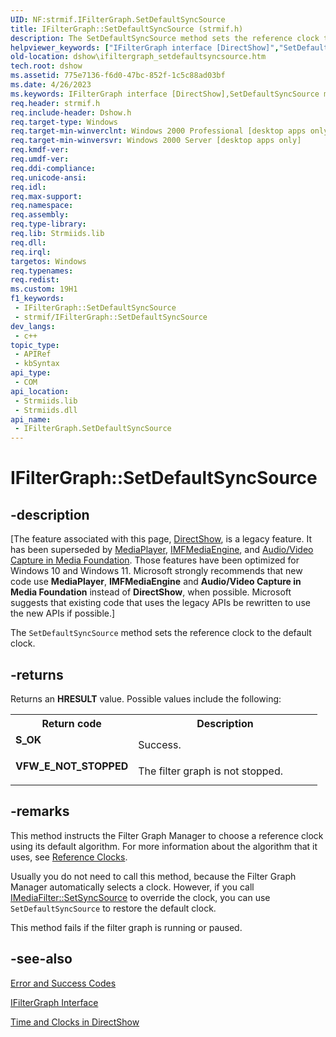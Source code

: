```yaml
---
UID: NF:strmif.IFilterGraph.SetDefaultSyncSource
title: IFilterGraph::SetDefaultSyncSource (strmif.h)
description: The SetDefaultSyncSource method sets the reference clock to the default clock.
helpviewer_keywords: ["IFilterGraph interface [DirectShow]","SetDefaultSyncSource method","IFilterGraph.SetDefaultSyncSource","IFilterGraph::SetDefaultSyncSource","IFilterGraphSetDefaultSyncSource","SetDefaultSyncSource","SetDefaultSyncSource method [DirectShow]","SetDefaultSyncSource method [DirectShow]","IFilterGraph interface","dshow.ifiltergraph_setdefaultsyncsource","strmif/IFilterGraph::SetDefaultSyncSource"]
old-location: dshow\ifiltergraph_setdefaultsyncsource.htm
tech.root: dshow
ms.assetid: 775e7136-f6d0-47bc-852f-1c5c88ad03bf
ms.date: 4/26/2023
ms.keywords: IFilterGraph interface [DirectShow],SetDefaultSyncSource method, IFilterGraph.SetDefaultSyncSource, IFilterGraph::SetDefaultSyncSource, IFilterGraphSetDefaultSyncSource, SetDefaultSyncSource, SetDefaultSyncSource method [DirectShow], SetDefaultSyncSource method [DirectShow],IFilterGraph interface, dshow.ifiltergraph_setdefaultsyncsource, strmif/IFilterGraph::SetDefaultSyncSource
req.header: strmif.h
req.include-header: Dshow.h
req.target-type: Windows
req.target-min-winverclnt: Windows 2000 Professional [desktop apps only]
req.target-min-winversvr: Windows 2000 Server [desktop apps only]
req.kmdf-ver: 
req.umdf-ver: 
req.ddi-compliance: 
req.unicode-ansi: 
req.idl: 
req.max-support: 
req.namespace: 
req.assembly: 
req.type-library: 
req.lib: Strmiids.lib
req.dll: 
req.irql: 
targetos: Windows
req.typenames: 
req.redist: 
ms.custom: 19H1
f1_keywords:
 - IFilterGraph::SetDefaultSyncSource
 - strmif/IFilterGraph::SetDefaultSyncSource
dev_langs:
 - c++
topic_type:
 - APIRef
 - kbSyntax
api_type:
 - COM
api_location:
 - Strmiids.lib
 - Strmiids.dll
api_name:
 - IFilterGraph.SetDefaultSyncSource
---
```


# IFilterGraph::SetDefaultSyncSource


## -description

\[The feature associated with this page, [DirectShow](/windows/win32/directshow/directshow), is a legacy feature. It has been superseded by [MediaPlayer](/uwp/api/Windows.Media.Playback.MediaPlayer), [IMFMediaEngine](/windows/win32/api/mfmediaengine/nn-mfmediaengine-imfmediaengine), and [Audio/Video Capture in Media Foundation](windows/win32/medfound/audio-video-capture-in-media-foundation). Those features have been optimized for Windows 10 and Windows 11. Microsoft strongly recommends that new code use **MediaPlayer**, **IMFMediaEngine** and **Audio/Video Capture in Media Foundation** instead of **DirectShow**, when possible. Microsoft suggests that existing code that uses the legacy APIs be rewritten to use the new APIs if possible.\]

The <code>SetDefaultSyncSource</code> method sets the reference clock to the default clock.



## -returns

Returns an <b>HRESULT</b> value. Possible values include the following:

<table>
<tr>
<th>Return code</th>
<th>Description</th>
</tr>
<tr>
<td width="40%">
<dl>
<dt><b>S_OK</b></dt>
</dl>
</td>
<td width="60%">
Success.

</td>
</tr>
<tr>
<td width="40%">
<dl>
<dt><b>VFW_E_NOT_STOPPED</b></dt>
</dl>
</td>
<td width="60%">
The filter graph is not stopped.

</td>
</tr>
</table>

## -remarks

This method instructs the Filter Graph Manager to choose a reference clock using its default algorithm. For more information about the algorithm that it uses, see <a href="/windows/desktop/DirectShow/reference-clocks">Reference Clocks</a>.

Usually you do not need to call this method, because the Filter Graph Manager automatically selects a clock. However, if you call <a href="/windows/desktop/api/strmif/nf-strmif-imediafilter-setsyncsource">IMediaFilter::SetSyncSource</a> to override the clock, you can use <code>SetDefaultSyncSource</code> to restore the default clock.

This method fails if the filter graph is running or paused.

## -see-also

<a href="/windows/desktop/DirectShow/error-and-success-codes">Error and Success Codes</a>



<a href="/windows/desktop/api/strmif/nn-strmif-ifiltergraph">IFilterGraph Interface</a>



<a href="/windows/desktop/DirectShow/time-and-clocks-in-directshow">Time and Clocks in DirectShow</a>
